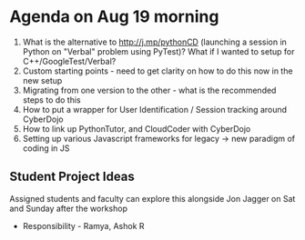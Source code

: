 

# Agenda on Aug 19 morning

1. What is the alternative to http://j.mp/pythonCD (launching a session in Python on "Verbal" problem using PyTest)? What if I wanted to setup for C++/GoogleTest/Verbal? 
2. Custom starting points - need to get clarity on how to do this now in the new setup
3. Migrating from one version to the other - what is the recommended steps to do this
4. How to put a wrapper for User Identification / Session tracking around CyberDojo 
5. How to link up PythonTutor, and CloudCoder with CyberDojo
6. Setting up various Javascript frameworks for legacy -> new paradigm of coding in JS

## Student Project Ideas

Assigned students and faculty can explore this alongside Jon Jagger on Sat and Sunday after the workshop

  - Responsibility - Ramya, Ashok R




  